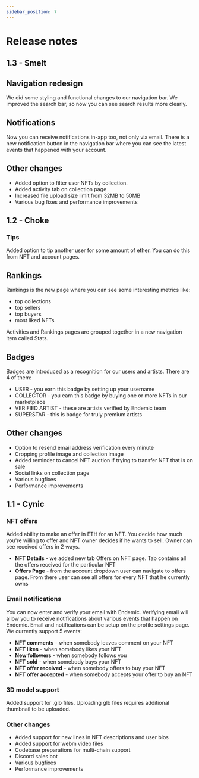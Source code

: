 ```yaml
---
sidebar_position: 7
---
```


# Release notes 

## 1.3 - Smelt

## Navigation redesign
We did some styling and functional changes to our navigation bar. We improved the search bar, so now you can see search results more clearly.

## Notifications
Now you can receive notifications in-app too, not only via email. There is a new notification button in the navigation bar where you can see the latest events that happened with your account.

## Other changes
- Added option to filter user NFTs by collection.
- Added activity tab on collection page
- Increased file upload size limit from 32MB to 50MB
- Various bug fixes and performance improvements

## 1.2 - Choke

### Tips

Added option to tip another user for some amount of ether. You can do this from NFT and account pages.

## Rankings
Rankings is the new page where you can see some interesting metrics like: 
- top collections
- top sellers
- top buyers
- most liked NFTs
  
Activities and Rankings pages are grouped together in a new navigation item called Stats. 

## Badges
Badges are introduced as a recognition for our users and artists. There are 4 of them: 
- USER - you earn this badge by setting up your username
- COLLECTOR - you earn this badge by buying one or more NFTs in our marketplace
- VERIFIED ARTIST - these are artists verified by Endemic team
- SUPERSTAR - this is badge for truly premium artists

## Other changes
- Option to resend email address verification every minute
- Cropping profile image and collection image
- Added reminder to cancel NFT auction if trying to transfer NFT that is on sale
- Social links on collection page
- Various bugfixes
- Performance improvements

## 1.1 - Cynic

### NFT offers
Added ability to make an offer in ETH for an NFT. You decide how much you're willing to offer and NFT owner decides if he wants to sell. Owner can see received offers in 2 ways. 
- **NFT Details** - we added new tab Offers on NFT page. Tab contains all the offers received for the particular NFT
- **Offers Page** - from the account dropdown user can navigate to offers page. From there user can see all offers for every NFT that he currently owns

### Email notifications
You can now enter and verify your email with Endemic. Verifying email will allow you to receive notifications about various events that happen on Endemic. Email and notifications can be setup on the profile settings page. We currently support 5 events: 
- **NFT comments** - when somebody leaves comment on your NFT
- **NFT likes** - when somebody likes your NFT
- **New followers** - when somebody follows you
- **NFT sold** - when somebody buys your NFT
- **NFT offer received** - when somebody offers to buy your NFT
- **NFT offer accepted** - when somebody accepts your offer to buy an NFT

### 3D model support
Added support for .glb files. Uploading glb files requires additional thumbnail to be uploaded.

### Other changes
- Added support for new lines in NFT descriptions and user bios
- Added support for webm video files
- Codebase preparations for multi-chain support
- Discord sales bot
- Various bugfixes 
- Performance improvements
